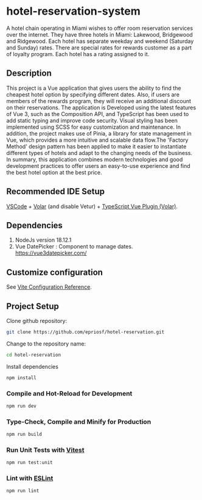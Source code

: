 # hotel-reservation-system

A hotel chain operating in Miami wishes to offer room reservation services over the internet. They have three hotels in Miami: Lakewood, Bridgewood and Ridgewood. Each hotel has separate weekday and weekend (Saturday and Sunday) rates. There are special rates for rewards customer as a part of loyalty program. Each hotel has a rating assigned to it.

## Description
This project is a Vue application that gives users the ability to find the cheapest hotel option by specifying different dates. Also, if users are members of the rewards program, they will receive an additional discount on their reservations. The application is Developed using the latest features of Vue 3, such as the Composition API, and TypeScript has been used to add static typing and improve code security. Visual styling has been implemented using SCSS for easy customization and maintenance. In addition, the project makes use of Pinia, a library for state management in Vue, which provides a more intuitive and scalable data flow.The 'Factory Method' design pattern has been applied to make it easier to instantiate different types of hotels and adapt to the changing needs of the business. In summary, this application combines modern technologies and good development practices to offer users an easy-to-use experience and find the best hotel option at the best price.

## Recommended IDE Setup

[VSCode](https://code.visualstudio.com/) + [Volar](https://marketplace.visualstudio.com/items?itemName=Vue.volar) (and disable Vetur) + [TypeScript Vue Plugin (Volar)](https://marketplace.visualstudio.com/items?itemName=Vue.vscode-typescript-vue-plugin).

## Dependencies
1. NodeJs version 18.12.1
2. Vue DatePicker : Component to manage dates. https://vue3datepicker.com/
   
## Customize configuration

See [Vite Configuration Reference](https://vitejs.dev/config/).

## Project Setup
Clone github repository: 
```sh
git clone https://github.com/epriosf/hotel-reservation.git
```
Change to the repository name:
```sh
cd hotel-reservation
```
Install dependencies
```sh
npm install
```

### Compile and Hot-Reload for Development

```sh
npm run dev
```

### Type-Check, Compile and Minify for Production

```sh
npm run build
```

### Run Unit Tests with [Vitest](https://vitest.dev/)

```sh
npm run test:unit
```

### Lint with [ESLint](https://eslint.org/)

```sh
npm run lint
```
